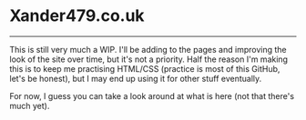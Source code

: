 # Xander479.co.uk
---

This is still very much a WIP. I'll be adding to the pages and improving the look of the site over time, but it's not a priority. Half the reason I'm making this is to keep me practising HTML/CSS (practice is most of this GitHub, let's be honest), but I may end up using it for other stuff eventually.

For now, I guess you can take a look around at what is here (not that there's much yet).
